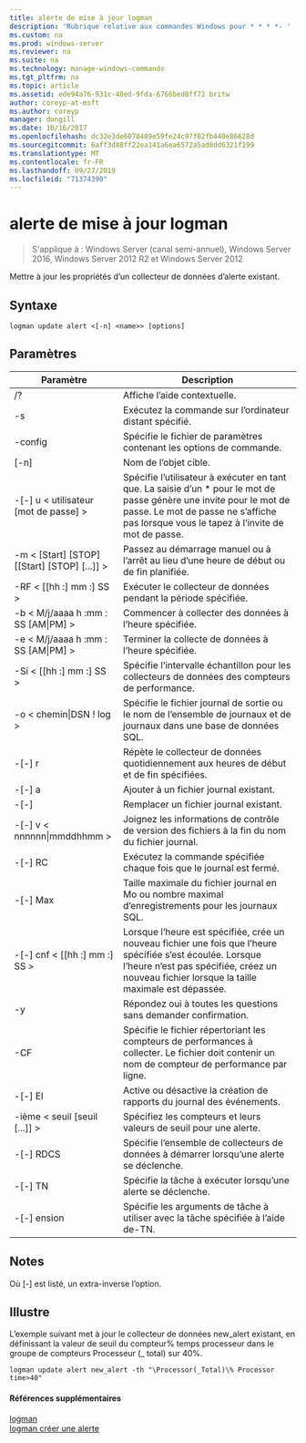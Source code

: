 ```yaml
---
title: alerte de mise à jour logman
description: 'Rubrique relative aux commandes Windows pour * * * *- '
ms.custom: na
ms.prod: windows-server
ms.reviewer: na
ms.suite: na
ms.technology: manage-windows-commands
ms.tgt_pltfrm: na
ms.topic: article
ms.assetid: ede94a76-931c-40ed-9fda-6766bed8ff72 britw
author: coreyp-at-msft
ms.author: coreyp
manager: dongill
ms.date: 10/16/2017
ms.openlocfilehash: dc32e3de6078489e59fe24c97f02fb440e86628d
ms.sourcegitcommit: 6aff3d88ff22ea141a6ea6572a5ad8dd6321f199
ms.translationtype: MT
ms.contentlocale: fr-FR
ms.lasthandoff: 09/27/2019
ms.locfileid: "71374390"
---
```

# <a name="logman-update-alert"></a>alerte de mise à jour logman

>S'applique à : Windows Server (canal semi-annuel), Windows Server 2016, Windows Server 2012 R2 et Windows Server 2012

Mettre à jour les propriétés d’un collecteur de données d’alerte existant.  

## <a name="syntax"></a>Syntaxe  
```  
logman update alert <[-n] <name>> [options]  
```  
## <a name="parameters"></a>Paramètres  

|                 Paramètre                  |                                                                               Description                                                                               |
|--------------------------------------------|-------------------------------------------------------------------------------------------------------------------------------------------------------------------------|
|                     /?                     |                                                                    Affiche l’aide contextuelle.                                                                     |
|             -s <computer name>             |                                                          Exécutez la commande sur l’ordinateur distant spécifié.                                                          |
|              -config <value>               |                                                         Spécifie le fichier de paramètres contenant les options de commande.                                                         |
|                [-n] <name>                 |                                                                       Nom de l’objet cible.                                                                        |
|          -[-] u < utilisateur [mot de passe] >           | Spécifie l’utilisateur à exécuter en tant que. La saisie d’un \* pour le mot de passe génère une invite pour le mot de passe. Le mot de passe ne s’affiche pas lorsque vous le tapez à l’invite de mot de passe. |
| -m < [Start] [STOP] [[Start] [STOP] [...]] > |                                                Passez au démarrage manuel ou à l’arrêt au lieu d’une heure de début ou de fin planifiée.                                                 |
|             -RF < [[hh :] mm :] SS >             |                                                        Exécuter le collecteur de données pendant la période spécifiée.                                                         |
|     -b < M/j/aaaa h :mm : SS [AM&#124;PM] >      |                                                              Commencer à collecter des données à l’heure spécifiée.                                                               |
|     -e < M/j/aaaa h :mm : SS [AM&#124;PM] >      |                                                               Terminer la collecte de données à l’heure spécifiée.                                                                |
|             -Si < [[hh :] mm :] SS >             |                                                 Spécifie l’intervalle échantillon pour les collecteurs de données des compteurs de performance.                                                  |
|           -o < chemin&#124;DSN ! log >           |                                              Spécifie le fichier journal de sortie ou le nom de l’ensemble de journaux et de journaux dans une base de données SQL.                                               |
|                   -[-] r                    |                                                  Répète le collecteur de données quotidiennement aux heures de début et de fin spécifiées.                                                  |
|                   -[-] a                    |                                                                     Ajouter à un fichier journal existant.                                                                     |
|                   -[-]                   |                                                                     Remplacer un fichier journal existant.                                                                     |
|        -[-] v < nnnnnn&#124;mmddhhmm >        |                                                   Joignez les informations de contrôle de version des fichiers à la fin du nom du fichier journal.                                                   |
|               -[-] RC <task>                |                                                         Exécutez la commande spécifiée chaque fois que le journal est fermé.                                                          |
|              -[-] Max <value>               |                                                 Taille maximale du fichier journal en Mo ou nombre maximal d’enregistrements pour les journaux SQL.                                                  |
|           -[-] cnf < [[hh :] mm :] SS >           |     Lorsque l’heure est spécifiée, crée un nouveau fichier une fois que l’heure spécifiée s’est écoulée. Lorsque l’heure n’est pas spécifiée, créez un nouveau fichier lorsque la taille maximale est dépassée.     |
|                     -y                     |                                                             Répondez oui à toutes les questions sans demander confirmation.                                                              |
|               -CF <filename>               |                       Spécifie le fichier répertoriant les compteurs de performances à collecter. Le fichier doit contenir un nom de compteur de performance par ligne.                        |
|                   -[-] El                   |                                                                Active ou désactive la création de rapports du journal des événements.                                                                 |
|     -ième < seuil [seuil [...]] >      |                                                        Spécifiez les compteurs et leurs valeurs de seuil pour une alerte.                                                        |
|              -[-] RDCS <name>               |                                                     Spécifie l’ensemble de collecteurs de données à démarrer lorsqu’une alerte se déclenche.                                                      |
|               -[-] TN <task>                |                                                             Spécifie la tâche à exécuter lorsqu’une alerte se déclenche.                                                              |
|            -[-] ension <argument>             |                                               Spécifie les arguments de tâche à utiliser avec la tâche spécifiée à l’aide de-TN.                                                |

## <a name="remarks"></a>Notes  
Où [-] est listé, un extra-inverse l’option.  
## <a name="BKMK_examples"></a>Illustre  
L’exemple suivant met à jour le collecteur de données new_alert existant, en définissant la valeur de seuil du compteur% temps processeur dans le groupe de compteurs Processeur (_ total) sur 40%.  
```  
logman update alert new_alert -th "\Processor(_Total)\% Processor time>40"  
```  
#### <a name="additional-references"></a>Références supplémentaires  
[logman](logman.md)  
[logman créer une alerte](logman-create-alert.md)  

